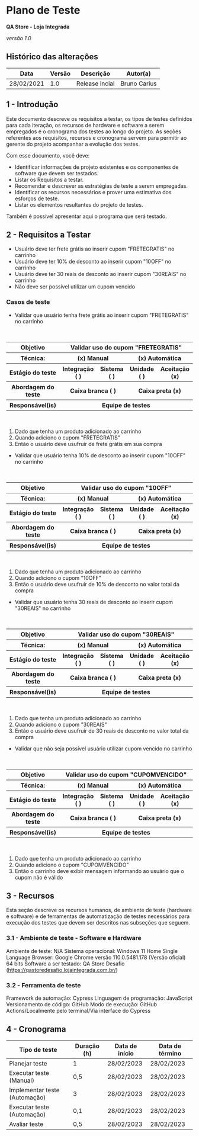 # Plano de Teste

**QA Store - Loja Integrada**

*versão 1.0*

## Histórico das alterações

   Data    | Versão |    Descrição   | Autor(a)
-----------|--------|----------------|-----------------
28/02/2021 |  1.0   | Release incial | Bruno Carius


## 1 - Introdução

Este documento descreve os requisitos a testar, os  tipos de testes definidos para cada iteração, os recursos de hardware e software a serem empregados e o cronograma dos testes ao longo do projeto. As seções referentes aos requisitos, recursos e cronograma servem para permitir ao gerente do projeto acompanhar a evolução dos testes.

Com esse documento, você deve:
- Identificar informações de projeto existentes e os componentes de software que devem ser testados.
- Listar os Requisitos a testar.
- Recomendar e descrever as estratégias de teste a serem empregadas.
- Identificar os recursos necessários e prover uma estimativa dos esforços de teste.
- Listar os elementos resultantes do projeto de testes.

Também é possível apresentar aqui o programa que será testado.

## 2 - Requisitos a Testar

- Usuário deve ter frete grátis ao inserir cupom "FRETEGRATIS" no carrinho
- Usuário deve ter 10% de desconto ao inserir cupom "10OFF" no carrinho
- Usuário deve ter 30 reais de desconto ao inserir cupom "30REAIS" no carrinho
- Não deve ser possível utilizar um cupom vencido


### Casos de teste

- Validar que usuário tenha frete grátis ao inserir cupom "FRETEGRATIS" no carrinho

<br/>
<table>
    <tr>
        <th>
            Objetivo
        </th>
        <th colspan="4">
            Validar uso do cupom "FRETEGRATIS"
        </th>
    </tr>
    <tr>
        <th>
            Técnica:
        </th>
        <th colspan="2">
            (x) Manual
        </th>
        <th colspan="2">
            (x) Automática
        </th>
    </tr>
    <tr>
        <th>
            Estágio do teste
        </th>
        <th>
            Integração ( )
        </th>
        <th>
            Sistema ( )
        </th>
        <th>
            Unidade ( )
        </th>
        <th>
            Aceitação (x)
        </th>
    </tr>
    <tr>
        <th>
            Abordagem do teste
        </th>
        <th colspan="2">
            Caixa branca ( )
        </th>
        <th colspan="2">
            Caixa preta (x)
        </th>
    </tr>
    <tr>
        <th>
            Responsável(is)
        </th>
        <th colspan="4">
            Equipe de testes
        </th>
    </tr>
</table>
<br/>

1. Dado que tenha um produto adicionado ao carrinho
2. Quando adiciono o cupom "FRETEGRATIS"
3. Então o usuário deve usufruir de frete grátis em sua compra

- Validar que usuário tenha 10% de desconto ao inserir cupom "10OFF" no carrinho

<br/>
<table>
    <tr>
        <th>
            Objetivo
        </th>
        <th colspan="4">
            Validar uso do cupom "10OFF"
        </th>
    </tr>
    <tr>
        <th>
            Técnica:
        </th>
        <th colspan="2">
            (x) Manual
        </th>
        <th colspan="2">
            (x) Automática
        </th>
    </tr>
    <tr>
        <th>
            Estágio do teste
        </th>
        <th>
            Integração ( )
        </th>
        <th>
            Sistema ( )
        </th>
        <th>
            Unidade ( )
        </th>
        <th>
            Aceitação (x)
        </th>
    </tr>
    <tr>
        <th>
            Abordagem do teste
        </th>
        <th colspan="2">
            Caixa branca ( )
        </th>
        <th colspan="2">
            Caixa preta (x)
        </th>
    </tr>
    <tr>
        <th>
            Responsável(is)
        </th>
        <th colspan="4">
            Equipe de testes
        </th>
    </tr>
</table>
<br/>

1. Dado que tenha um produto adicionado ao carrinho
2. Quando adiciono o cupom "10OFF"
3. Então o usuário deve usufruir de 10% de desconto no valor total da compra

- Validar que usuário tenha 30 reais de desconto ao inserir cupom "30REAIS" no carrinho

<br/>
<table>
    <tr>
        <th>
            Objetivo
        </th>
        <th colspan="4">
            Validar uso do cupom "30REAIS"
        </th>
    </tr>
    <tr>
        <th>
            Técnica:
        </th>
        <th colspan="2">
            (x) Manual
        </th>
        <th colspan="2">
            (x) Automática
        </th>
    </tr>
    <tr>
        <th>
            Estágio do teste
        </th>
        <th>
            Integração ( )
        </th>
        <th>
            Sistema ( )
        </th>
        <th>
            Unidade ( )
        </th>
        <th>
            Aceitação (x)
        </th>
    </tr>
    <tr>
        <th>
            Abordagem do teste
        </th>
        <th colspan="2">
            Caixa branca ( )
        </th>
        <th colspan="2">
            Caixa preta (x)
        </th>
    </tr>
    <tr>
        <th>
            Responsável(is)
        </th>
        <th colspan="4">
            Equipe de testes
        </th>
    </tr>
</table>
<br/>

1. Dado que tenha um produto adicionado ao carrinho
2. Quando adiciono o cupom "30REAIS"
3. Então o usuário deve usufruir de 30 reais de desconto no valor total da compra

- Validar que não seja possível usuário utilizar cupom vencido no carrinho

<br/>
<table>
    <tr>
        <th>
            Objetivo
        </th>
        <th colspan="4">
            Validar uso do cupom "CUPOMVENCIDO"
        </th>
    </tr>
    <tr>
        <th>
            Técnica:
        </th>
        <th colspan="2">
            (x) Manual
        </th>
        <th colspan="2">
            (x) Automática
        </th>
    </tr>
    <tr>
        <th>
            Estágio do teste
        </th>
        <th>
            Integração ( )
        </th>
        <th>
            Sistema ( )
        </th>
        <th>
            Unidade ( )
        </th>
        <th>
            Aceitação (x)
        </th>
    </tr>
    <tr>
        <th>
            Abordagem do teste
        </th>
        <th colspan="2">
            Caixa branca ( )
        </th>
        <th colspan="2">
            Caixa preta (x)
        </th>
    </tr>
    <tr>
        <th>
            Responsável(is)
        </th>
        <th colspan="4">
            Equipe de testes
        </th>
    </tr>
</table>
<br/>

1. Dado que tenha um produto adicionado ao carrinho
2. Quando adiciono o cupom "CUPOMVENCIDO"
3. Então o carrinho deve exibir mensagem informando ao usuário que o cupom não é válido

## 3 - Recursos

Esta seção descreve os recursos humanos, de ambiente de teste (hardware e software) e de ferramentas de automatização de testes necessários para execução dos testes que devem ser descritos nas subseções que seguem.

### 3.1 - Ambiente de teste - Software e Hardware

Ambiente de teste: N/A
Sistema operacional: Windows 11 Home Single Language
Browser: Google Chrome versão 110.0.5481.178 (Versão oficial) 64 bits
Software a ser testado: QA Store Desafio (https://qastoredesafio.lojaintegrada.com.br/)

### 3.2 - Ferramenta de teste

Framework de automação: Cypress
Linguagem de programação: JavaScript
Versionamento de código: GitHub
Modo de execução: GitHub Actions/Localmente pelo terminal/Via interface do Cypress


## 4 - Cronograma

Tipo de teste                   | Duração (h) | Data de início | Data de término
--------------------------------|-------------|----------------|-----------------
Planejar teste                  |      1      | 28/02/2023     | 28/02/2023
Executar teste (Manual)         |     0,5     | 28/02/2023     | 28/02/2023
Implementar teste (Automação)   |      3      | 28/02/2023     | 28/02/2023
Executar teste (Automação)      |     0,1     | 28/02/2023     | 28/02/2023
Avaliar teste                   |     0,5     | 28/02/2023     | 28/02/2023
